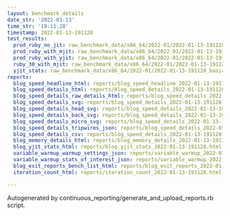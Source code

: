 ```yaml
---
layout: benchmark_details
date_str: '2022-01-13'
time_str: '19:11:28'
timestamp: 2022-01-13-191128
test_results:
  prod_ruby_no_jit: raw_benchmark_data/x86_64/2022-01/2022-01-13-191128_basic_benchmark_prod_ruby_no_jit.json
  prod_ruby_with_mjit: raw_benchmark_data/x86_64/2022-01/2022-01-13-191128_basic_benchmark_prod_ruby_with_mjit.json
  prod_ruby_with_yjit: raw_benchmark_data/x86_64/2022-01/2022-01-13-191128_basic_benchmark_prod_ruby_with_yjit.json
  ruby_30_with_mjit: raw_benchmark_data/x86_64/2022-01/2022-01-13-191128_basic_benchmark_ruby_30_with_mjit.json
  yjit_stats: raw_benchmark_data/x86_64/2022-01/2022-01-13-191128_basic_benchmark_yjit_stats.json
reports:
  blog_speed_headline_html: reports/blog_speed_headline_2022-01-13-191128.html
  blog_speed_details_html: reports/blog_speed_details_2022-01-13-191128.html
  blog_speed_details_raw_details_html: reports/blog_speed_details_2022-01-13-191128.raw_details.html
  blog_speed_details_svg: reports/blog_speed_details_2022-01-13-191128.svg
  blog_speed_details_head_svg: reports/blog_speed_details_2022-01-13-191128.head.svg
  blog_speed_details_back_svg: reports/blog_speed_details_2022-01-13-191128.back.svg
  blog_speed_details_micro_svg: reports/blog_speed_details_2022-01-13-191128.micro.svg
  blog_speed_details_tripwires_json: reports/blog_speed_details_2022-01-13-191128.tripwires.json
  blog_speed_details_csv: reports/blog_speed_details_2022-01-13-191128.csv
  blog_memory_details_html: reports/blog_memory_details_2022-01-13-191128.html
  blog_yjit_stats_html: reports/blog_yjit_stats_2022-01-13-191128.html
  variable_warmup_warmup_settings_json: reports/variable_warmup_2022-01-13-191128.warmup_settings.json
  variable_warmup_stats_of_interest_json: reports/variable_warmup_2022-01-13-191128.stats_of_interest.json
  blog_exit_reports_bench_list_html: reports/blog_exit_reports_2022-01-13-191128.bench_list.html
  iteration_count_html: reports/iteration_count_2022-01-13-191128.html

---
```

Autogenerated by continuous_reporting/generate_and_upload_reports.rb script.
